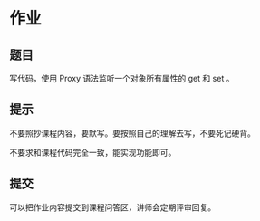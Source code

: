 # 作业

## 题目

写代码，使用 Proxy 语法监听一个对象所有属性的 get 和 set 。

## 提示

不要照抄课程内容，要默写。要按照自己的理解去写，不要死记硬背。

不要求和课程代码完全一致，能实现功能即可。

## 提交

可以把作业内容提交到课程问答区，讲师会定期评审回复。
